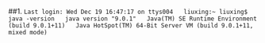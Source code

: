 ##1.
`Last login: Wed Dec 19 16:47:17 on ttys004  
liuxing:~ liuxing$ java -version  
java version "9.0.1"  
Java(TM) SE Runtime Environment (build 9.0.1+11)  
Java HotSpot(TM) 64-Bit Server VM (build 9.0.1+11, mixed mode)`
